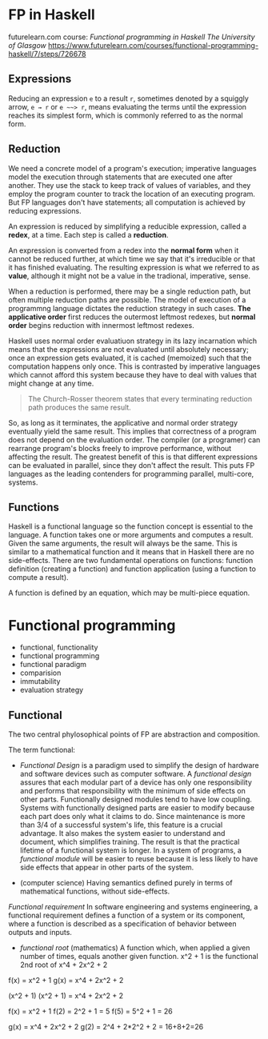 # FP in Haskell

futurelearn.com course:
*Functional programming in Haskell The University of Glasgow*
https://www.futurelearn.com/courses/functional-programming-haskell/7/steps/726678


## Expressions

Reducing an expression `e` to a result `r`, sometimes denoted by a squiggly arrow, `e ⇝ r` or `e ~~> r`, means evaluating the terms until the expression reaches its simplest form, which is commonly referred to as the normal form.

## Reduction

We need a concrete model of a program's execution; imperative languages model the execution through statements that are executed one after another. They use the stack to keep track of values of variables, and they employ the program counter to track the location of an executing program. But FP languages don't have statements; all computation is achieved by reducing expressions.

An expression is reduced by simplifying a reducible expression, called a **redex**, at a time. Each step is called a **reduction**.

An expression is converted from a redex into the **normal form** when it cannot be reduced further, at which time we say that it's irreducible or that it has finished evaluating. The resulting expression is what we referred to as **value**, although it might not be a value in the tradional, imperative, sense.

When a reduction is performed, there may be a single reduction path, but often multiple reduction paths are possible. The model of execution of a programmng language dictates the reduction strategy in such cases. **The applicative order** first reduces the outermost leftmost redexes, but **normal order** begins reduction with innermost leftmost redexes.

Haskell uses normal order evaluatiuon strategy in its lazy incarnation which means that the expressions are not evaluated until absolutely necessary; once an expression gets evaluated, it is cached (memoized) such that the computation happens only once. This is contrasted by imperative languages which cannot afford this system because they have to deal with values that might change at any time.

> The Church-Rosser theorem states that every terminating reduction path produces the same result.

So, as long as it terminates, the applicative and normal order strategy eventually yield the same result. This implies that correctness of a program does not depend on the evaluation order. The compiler (or a programer) can rearrange program's blocks freely to improve performance, without affecting the result. The greatest benefit of this is that different expressions can be evaluated in parallel, since they don't affect the result. This puts FP languages as the leading contenders for programming parallel, multi-core, systems.


## Functions

Haskell is a functional language so the function concept is essential to the language. A function takes one or more arguments and computes a result. Given the same arguments, the result will always be the same. This is similar to a mathematical function and it means that in Haskell there are no side-effects. There are two fundamental operations on functions: function definition (creating a function) and function application (using a function to compute a result).

A function is defined by an equation, which may be multi-piece equation.


# Functional programming

- functional, functionality
- functional programming
- functional paradigm
- comparision
- immutability
- evaluation strategy


## Functional

The two central phylosophical points of FP are abstraction and composition. 

The term functional:

* *Functional Design* is a paradigm used to simplify the design of hardware and software devices such as computer software. A *functional design* assures that each modular part of a device has only one responsibility and performs that responsibility with the minimum of side effects on other parts. Functionally designed modules tend to have low coupling. Systems with functionally designed parts are easier to modify because each part does only what it claims to do. Since maintenance is more than 3/4 of a successful system's life, this feature is a crucial advantage. It also makes the system easier to understand and document, which simplifies training. The result is that the practical lifetime of a functional system is longer. In a system of programs, a *functional module* will be easier to reuse because it is less likely to have side effects that appear in other parts of the system.

* (computer science) Having semantics defined purely in terms of mathematical functions, without side-effects.

*Functional requirement*
In software engineering and systems engineering, a functional requirement defines a function of a system or its component, where a function is described as a specification of behavior between outputs and inputs.


* *functional root*
(mathematics) A function which, when applied a given number of times, equals another given function. x^2 + 1 is the functional 2nd root of x^4 + 2x^2 + 2

f(x) = x^2 + 1
g(x) = x^4 + 2x^2 + 2

(x^2 + 1) (x^2 + 1) = x^4 + 2x^2 + 2

f(x) = x^2 + 1
f(2) = 2^2 + 1 = 5
f(5) = 5^2 + 1 = 26

g(x) = x^4 + 2x^2 + 2
g(2) = 2^4 + 2*2^2 + 2 = 16+8+2=26
